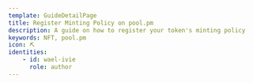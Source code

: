 ```yaml
---
template: GuideDetailPage
title: Register Minting Policy on pool.pm
description: A guide on how to register your token's minting policy
keywords: NFT, pool.pm
icon: ⛏
identities: 
    - id: wael-ivie
      role: author
---
```


<YoutubeVideo url="https://www.youtube.com/watch?v=v6q66zcFqew" />
